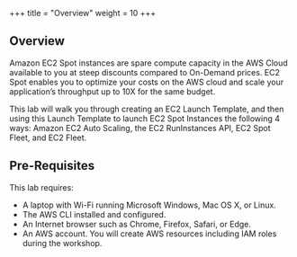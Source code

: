 +++
title = "Overview"
weight = 10
+++

## Overview

Amazon EC2 Spot instances are spare compute capacity in the AWS Cloud
available to you at steep discounts compared to On-Demand prices. EC2
Spot enables you to optimize your costs on the AWS cloud and scale your
application’s throughput up to 10X for the same budget.

This lab will walk you through creating an EC2 Launch Template, and then
using this Launch Template to launch EC2 Spot Instances the following 4
ways: Amazon EC2 Auto Scaling, the EC2 RunInstances API, EC2 Spot Fleet, and 
EC2 Fleet.


## Pre-Requisites

This lab requires:

 - A laptop with Wi-Fi running Microsoft Windows, Mac OS X, or Linux.
 - The AWS CLI installed and configured.
 - An Internet browser such as Chrome, Firefox, Safari, or Edge.
 - An AWS account. You will create AWS resources including IAM roles during the workshop.
